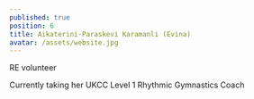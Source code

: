```yaml
---
published: true
position: 6
title: Aikaterini-Paraskevi Karamanli (Evina)
avatar: /assets/website.jpg
---
```

RE volunteer

Currently taking her UKCC Level 1 Rhythmic Gymnastics Coach
